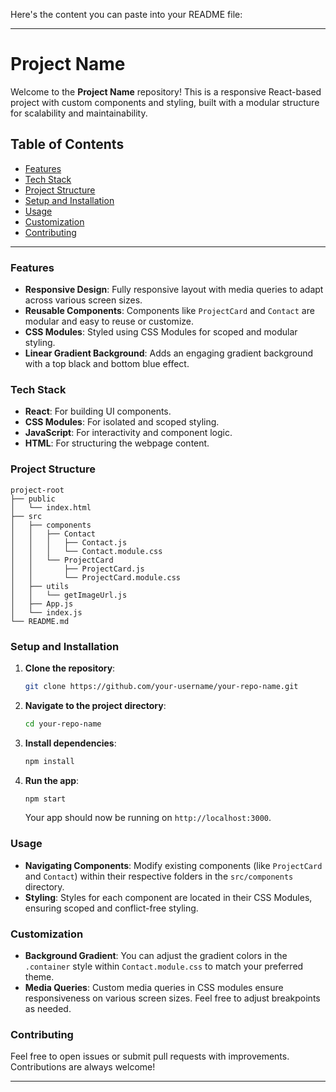 Here's the content you can paste into your README file:

---

# Project Name

Welcome to the **Project Name** repository! This is a responsive React-based project with custom components and styling, built with a modular structure for scalability and maintainability.

## Table of Contents

- [Features](#features)
- [Tech Stack](#tech-stack)
- [Project Structure](#project-structure)
- [Setup and Installation](#setup-and-installation)
- [Usage](#usage)
- [Customization](#customization)
- [Contributing](#contributing)
  

---

### Features

- **Responsive Design**: Fully responsive layout with media queries to adapt across various screen sizes.
- **Reusable Components**: Components like `ProjectCard` and `Contact` are modular and easy to reuse or customize.
- **CSS Modules**: Styled using CSS Modules for scoped and modular styling.
- **Linear Gradient Background**: Adds an engaging gradient background with a top black and bottom blue effect.

### Tech Stack

- **React**: For building UI components.
- **CSS Modules**: For isolated and scoped styling.
- **JavaScript**: For interactivity and component logic.
- **HTML**: For structuring the webpage content.

### Project Structure

```
project-root
├── public
│   └── index.html
├── src
│   ├── components
│   │   ├── Contact
│   │   │   ├── Contact.js
│   │   │   └── Contact.module.css
│   │   └── ProjectCard
│   │       ├── ProjectCard.js
│   │       └── ProjectCard.module.css
│   ├── utils
│   │   └── getImageUrl.js
│   ├── App.js
│   └── index.js
└── README.md
```

### Setup and Installation

1. **Clone the repository**:
   ```bash
   git clone https://github.com/your-username/your-repo-name.git
   ```
2. **Navigate to the project directory**:
   ```bash
   cd your-repo-name
   ```
3. **Install dependencies**:
   ```bash
   npm install
   ```
4. **Run the app**:
   ```bash
   npm start
   ```
   Your app should now be running on `http://localhost:3000`.

### Usage

- **Navigating Components**: Modify existing components (like `ProjectCard` and `Contact`) within their respective folders in the `src/components` directory.
- **Styling**: Styles for each component are located in their CSS Modules, ensuring scoped and conflict-free styling.

### Customization

- **Background Gradient**: You can adjust the gradient colors in the `.container` style within `Contact.module.css` to match your preferred theme.
- **Media Queries**: Custom media queries in CSS modules ensure responsiveness on various screen sizes. Feel free to adjust breakpoints as needed.

### Contributing

Feel free to open issues or submit pull requests with improvements. Contributions are always welcome!


--- 

